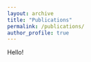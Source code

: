 ```yaml
---
layout: archive
title: "Publications"
permalink: /publications/
author_profile: true
---
```


Hello!
